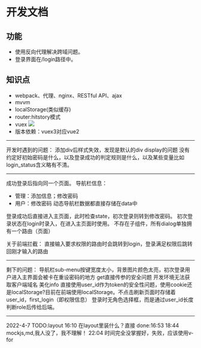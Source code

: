 # 开发文档
## 功能
- 使用反向代理解决跨域问题。
- 登录界面在/login路径中。

## 知识点
- webpack、代理、nginx、RESTful API、ajax
- mvvm
- localStorage(类似缓存)
- router:hitstory模式
- vuex
![](https://v3.vuex.vuejs.org/vuex.png)
- 版本依赖：vuex3对应vue2

---
开发时遇到的问题：
添加div后样式失效，发现是默认的div display的问题
没有约定好初始密码是什么，以及登录成功的判定规则是什么，以及某些变量比如login_status含义略有不清。

---
成功登录后指向同一个页面。
导航栏信息：
- 管理：添加信息；修改密码
- 用户：修改密码
动态导航栏数据都直接存储在data中

登录成功后直接进入主页面，此时检查state，初次登录则转到修改密码。
初次登录状态在login时录入，在进入主页面时使用。
不存在子组件，所有dialog单独拥有一个路由（页面）

关于前端拦截：
直接输入要求权限的路由时会跳转到login，登录满足权限后跳转回刚才输入的路由

---
剩下的问题：
导航栏sub-menu按键宽度太小，背景图片颜色太亮，初次登录用户进入主界面会被卡在重设密码的地方
get直接传参的安全问题
开发环境无法获取客户端域名
美化info
直接使用user_id作为token的安全性问题，使用cookie还是localStorage?目前在前端使用localStorage。不点击刷新页面时存储着user_id，first_login（即权限信息）
登录时无角色选择框，而是通过user_id长度判断role后传给后端。

---
2022-4-7 
TODO:layout
16:10
在layout里装什么？直接 done:16:53
18:44
mockjs,md,我人没了，我不理解！
22:04 时间完全没掌握好，失败，应该使用v-for